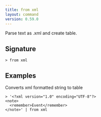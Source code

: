 ```yaml
---
title: from xml
layout: command
version: 0.59.0
---
```


Parse text as .xml and create table.

## Signature

```> from xml ```

## Examples

Converts xml formatted string to table
```shell
> '<?xml version="1.0" encoding="UTF-8"?>
<note>
  <remember>Event</remember>
</note>' | from xml
```

